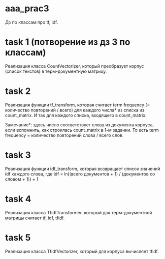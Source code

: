 # aaa_prac3
Дз по классам про tf, idf.

# task 1 (потворение из дз 3 по классам)
Реализация класса CountVectorizer, который преобразует корпус (список текстов) в терм-документную матрицу.

# task 2
Реализация функции tf_transform, которая считает term frequency (= количество повторений / всего) для каждого числа* из списка из count_matrix. И так для каждого списка, входящего в count_matrix.

Замечание*: здесь число соответствует слову из документа корпуса,
    если вспомнить, как строилась count_matrix в 1-м задании.
    То есть term frequency = количество повторений слова / всего слов.

# task 3
Реализация функции idf_transform, которая возвращает список значений idf каждого слова, где idf = ln((всего документов + 1) / (документов со словом + 1)) + 1

# task 4
Реализация класса TfidfTransformer, который для терм-документной матрицы считает tf, idf, tfidf.

# task 5
Реализация класса TfidfVectorizer, который для корпуса вычисляет tfidf.
